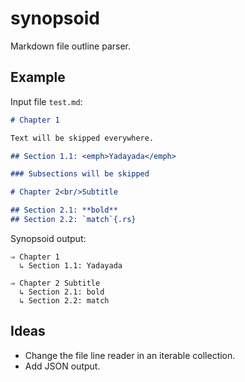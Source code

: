 # synopsoid

Markdown file outline parser.

## Example

Input file `test.md`:

```md
# Chapter 1

Text will be skipped everywhere.

## Section 1.1: <emph>Yadayada</emph>

### Subsections will be skipped

# Chapter 2<br/>Subtitle

## Section 2.1: **bold**
## Section 2.2: `match`{.rs}
```

Synopsoid output:

```text
⇒ Chapter 1
  ↳ Section 1.1: Yadayada

⇒ Chapter 2 Subtitle
  ↳ Section 2.1: bold
  ↳ Section 2.2: match
```

## Ideas

- Change the file line reader in an iterable collection.
- Add JSON output.
